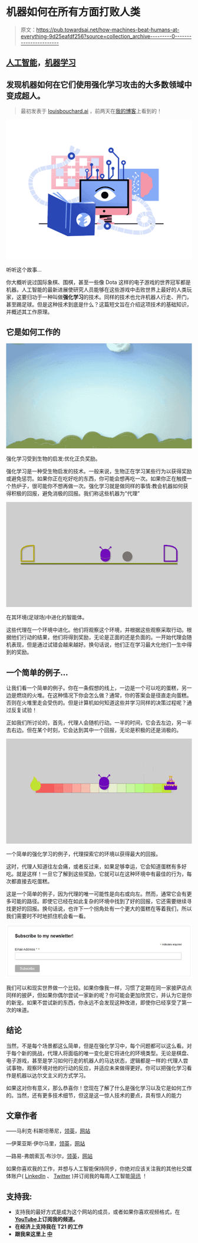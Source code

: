 # 机器如何在所有方面打败人类

> 原文：<https://pub.towardsai.net/how-machines-beat-humans-at-everything-9d25eafdf256?source=collection_archive---------0----------------------->

## [人工智能](https://towardsai.net/p/category/artificial-intelligence)，[机器学习](https://towardsai.net/p/category/machine-learning)

## 发现机器如何在它们使用强化学习攻击的大多数领域中变成超人。

> 最初发表于 [louisbouchard.ai](https://www.louisbouchard.ai/reinforcement-learning-icjai-21/) ，前两天在[我的博客](https://www.louisbouchard.ai/reinforcement-learning-icjai-21/)上看到的！

![](img/ba8849cffcdb267e3eb757804e2bb8bf.png)

听听这个故事…

你大概听说过国际象棋、围棋，甚至一些像 Dota 这样的电子游戏的世界冠军都是机器。人工智能的最新进展使研究人员能够在这些游戏中击败世界上最好的人类玩家，这要归功于一种叫做**强化学习**的技术。同样的技术也允许机器人行走、开门，甚至踢足球。但是这种技术到底是什么？这篇短文旨在介绍这项技术的基础知识，并概述其工作原理。

## 它是如何工作的

![](img/5ea4d651499605b61b2d152fc964f66c.png)

强化学习受到生物的启发:优化正负奖励。

强化学习是一种受生物启发的技术。一般来说，生物正在学习某些行为以获得奖励或避免惩罚。如果你正在吃好吃的东西，你可能会想再吃一次。如果你正在触摸一个热炉子，很可能你不想再做一次。强化学习就是做同样的事情:教会机器如何获得积极的回报，避免消极的回报。我们称这些机器为“代理”

![](img/390fd4d8b47a60365d907ed884ae31b3.png)

在其环境(足球场)中进化的智能体。

这些代理在一个环境中进化。他们将观察这个环境，并根据这些观察采取行动。根据他们行动的结果，他们将得到奖励，无论是正面的还是负面的。一开始代理会随机表现，但是通过试错会越来越好。换句话说，他们正在学习最大化他们一生中得到的奖励。

## 一个简单的例子…

让我们看一个简单的例子。你在一条假想的线上，一边是一个可以吃的蛋糕，另一边是燃烧的火堆。在这种情况下你会怎么做？通常，你的答案会是径直走向蛋糕。否则在火堆里走会受伤的。但是计算机如何知道这些并学习同样的决策过程呢？通过反复试验！

正如我们所讨论的，首先，代理人会随机行动。一半的时间，它会去左边，另一半去右边。但在某个时刻，它会达到其中一个回报，无论是积极的还是消极的。

![](img/0b04fcd79b612a3d2fb3a19d1f29fff5.png)

一个简单的强化学习的例子，代理探索它的环境以获得最大的回报。

这时，代理人知道往左会痛，或者反过来，如果足够幸运，它会知道蛋糕有多好吃。就是这样！一旦它了解到这些奖励，它就可以在这种环境中有最佳的行为，每次都直接去吃蛋糕。

这是一个简单的例子，因为代理的唯一可能性是向右或向左。然而，通常它会有更多可能的路径。即使它已经在如此复杂的环境中找到了好的回报，它还需要继续寻找更好的回报。换句话说，也许下一个拐角处有一个更大的蛋糕在等着我们，所以我们需要时不时地抓住机会看一看。

[![](img/7f6ab7330af4633413d726a5b8c932c8.png)](http://eepurl.com/huGLT5)

我们可以和现实世界做一个比较。如果你像我一样，习惯了定期在同一家披萨店点同样的披萨，但如果你偶尔尝试一家新的呢？你可能会更加欣赏它，并认为它是你的新宠。如果不尝试新的东西，你永远不会发现这种改进，即使你已经享受了第一次的味道。

## 结论

当然，不是每个场景都这么简单，但是在强化学习中，每个问题都可以这么看。对于每个新的挑战，代理人将面临的唯一变化是它将进化的环境类型。无论是棋盘、电子游戏，甚至是学习如何行走的机器人的马达状态，逻辑都是一样的:代理人尝试事物，观察环境对他的行动的反应，并适应未来做得更好。你可以把强化学习看作是机器以达尔文主义的方式学习。

如果这对你有意义，那么恭喜你！您现在了解了什么是强化学习以及它是如何工作的。当然，还有更多技术细节，但这是这一惊人技术的要点，具有惊人的能力

## 文章作者

——马利克·科斯坦蒂尼，[领英](https://www.linkedin.com/in/malrick-costantini-25316687/)，[网站](http://www.malrickcostantini.com/)

—伊莱亚斯·伊尔马里，[领英](https://www.linkedin.com/in/eliasliinamaa/)，[网站](https://nordicgrit.com/)

—路易-弗朗索瓦·布沙尔，[领英](https://www.linkedin.com/in/whats-ai/)，[网站](https://www.louisbouchard.ai/)

如果你喜欢我的工作，并想与人工智能保持同步，你绝对应该关注我的其他社交媒体账户( [LinkedIn](https://www.linkedin.com/in/whats-ai/) 、 [Twitter](https://twitter.com/Whats_AI) )并订阅我的每周人工智能[简讯](http://eepurl.com/huGLT5) ！

## 支持我:

*   支持我的最好方式是成为这个网站的成员，或者如果你喜欢视频格式，在[**YouTube**](https://www.youtube.com/channel/UCUzGQrN-lyyc0BWTYoJM_Sg)**上订阅我的频道。**
*   **在经济上支持我在 T21 的工作**
*   **跟我来这里上 [**中**](https://whats-ai.medium.com/)**